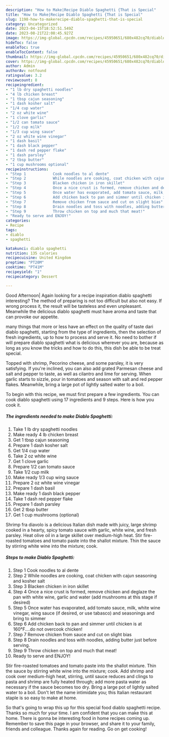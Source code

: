 ```yaml
---
description: "How to Make|Recipe Diablo Spaghetti {That is Special"
title: "How to Make|Recipe Diablo Spaghetti {That is Special"
slug: 1198-how-to-makerecipe-diablo-spaghetti-that-is-special
category: Uncategorized
date: 2023-04-15T18:52:51.549Z
date: 2023-08-21T22:08:45.927Z
image: https://img-global.cpcdn.com/recipes/45950651/680x482cq70/diablo-spaghetti-recipe-main-photo.jpg
hideToc: false
enableToc: true
enableTocContent: false
thumbnail: https://img-global.cpcdn.com/recipes/45950651/680x482cq70/diablo-spaghetti-recipe-main-photo.jpg
cover: https://img-global.cpcdn.com/recipes/45950651/680x482cq70/diablo-spaghetti-recipe-main-photo.jpg
author: Admin
authorAv: notfound
ratingvalue: 3.2
reviewcount: 8
recipeingredient:
- "1 lb dry spaghetti noodles"
- "4 lb chicken breast"
- "1 tbsp cajun seasoning"
- "1 dash kosher salt"
- "1/4 cup water"
- "2 oz white wine"
- "1 clove garlic"
- "1/2 can tomato sauce"
- "1/2 cup milk"
- "1/3 cup wing sauce"
- "2 oz white wine vinegar"
- "1 dash basil"
- "1 dash black pepper"
- "1 dash red pepper flake"
- "1 dash parsley"
- "2 tbsp butter"
- "1 cup mushrooms optional"
recipeinstructions:
- "Step 1            Cook noodles to al dente"
- "Step 2            While noodles are cooking, coat chicken with cajun seasoning and kosher salt"
- "Step 3            Blacken chicken in iron skillet"
- "Step 4            Once a nice crust is formed, remove chicken and deglaze the pan with white wine, garlic and water (add mushrooms at this stage if desired)"
- "Step 5            Once water has evaporated, add tomato sauce, milk, white wine vinegar, wing sauce (if desired, or use tabasco) and seasonings and bring to simmer"
- "Step 6            Add chicken back to pan and simmer until chicken is at 160°F....do not overcook chicken!"
- "Step 7            Remove chicken from sauce and cut on slight bias"
- "Step 8            Drain noodles and toss with noodles, adding butter just before serving."
- "Step 9            Throw chicken on top and much that meat!"
- "Ready to serve and ENJOY!"
categories:
- Recipe
tags:
- diablo
- spaghetti

katakunci: diablo spaghetti 
nutrition: 135 calories
recipecuisine: United Kingdom
preptime: "PT20M"
cooktime: "PT41M"
recipeyield: "1"
recipecategory: Dessert

---
```



Good Afternoon| Again looking for a recipe inspiration diablo spaghetti interesting? The method of preparing is not too difficult but also not easy. If wrong process it, the result will be tasteless and even unpleasant. Meanwhile the delicious diablo spaghetti must have aroma and taste that can provoke our appetite.






many things that more or less have an effect on the quality of taste dari diablo spaghetti, starting from the type of ingredients, then the selection of fresh ingredients, up to how to process and serve it. No need to bother if will prepare diablo spaghetti what is delicious wherever you are, because as long as you know the tricks and how to do this, this dish be able to be treat special.


Topped with shrimp, Pecorino cheese, and some parsley, it is very satisfying. If you&#39;re inclined, you can also add grated Parmesan cheese and salt and pepper to taste, as well as cilantro and lime for serving. When garlic starts to sizzle, pour in tomatoes and season with salt and red pepper flakes. Meanwhile, bring a large pot of lightly salted water to a boil.


To begin with this recipe, we must first prepare a few ingredients. You can cook diablo spaghetti using 17 ingredients and 9 steps. Here is how you cook it.

<!--inarticleads1-->

##### The ingredients needed to make Diablo Spaghetti:

1. Take 1 lb dry spaghetti noodles
1. Make ready 4 lb chicken breast
1. Get 1 tbsp cajun seasoning
1. Prepare 1 dash kosher salt
1. Get 1/4 cup water
1. Take 2 oz white wine
1. Get 1 clove garlic
1. Prepare 1/2 can tomato sauce
1. Take 1/2 cup milk
1. Make ready 1/3 cup wing sauce
1. Prepare 2 oz white wine vinegar
1. Prepare 1 dash basil
1. Make ready 1 dash black pepper
1. Take 1 dash red pepper flake
1. Prepare 1 dash parsley
1. Get 2 tbsp butter
1. Get 1 cup mushrooms (optional)


Shrimp fra diavolo is a delicious Italian dish made with juicy, large shrimp cooked in a hearty, spicy tomato sauce with garlic, white wine, and fresh parsley. Heat olive oil in a large skillet over medium-high heat. Stir fire-roasted tomatoes and tomato paste into the shallot mixture. Thin the sauce by stirring white wine into the mixture; cook. 

<!--inarticleads2-->

##### Steps to make Diablo Spaghetti:

1. Step 1            Cook noodles to al dente
1. Step 2            While noodles are cooking, coat chicken with cajun seasoning and kosher salt
1. Step 3            Blacken chicken in iron skillet
1. Step 4            Once a nice crust is formed, remove chicken and deglaze the pan with white wine, garlic and water (add mushrooms at this stage if desired)
1. Step 5            Once water has evaporated, add tomato sauce, milk, white wine vinegar, wing sauce (if desired, or use tabasco) and seasonings and bring to simmer
1. Step 6            Add chicken back to pan and simmer until chicken is at 160°F....do not overcook chicken!
1. Step 7            Remove chicken from sauce and cut on slight bias
1. Step 8            Drain noodles and toss with noodles, adding butter just before serving.
1. Step 9            Throw chicken on top and much that meat!
1. Ready to serve and ENJOY!

Stir fire-roasted tomatoes and tomato paste into the shallot mixture. Thin the sauce by stirring white wine into the mixture; cook. Add shrimp and cook over medium-high heat, stirring, until sauce reduces and clings to pasta and shrimp are fully heated through; add more pasta water as necessary if the sauce becomes too dry. Bring a large pot of lightly salted water to a boil. Don&#39;t let the name intimidate you; this Italian restaurant staple is so easy to make at home. 

So that's going to wrap this up for this special food diablo spaghetti recipe. Thanks so much for your time. I am confident that you can make this at home. There is gonna be interesting food in home recipes coming up. Remember to save this page in your browser, and share it to your family, friends and colleague. Thanks again for reading. Go on get cooking!
